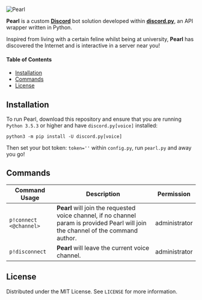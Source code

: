![Pearl](https://user-images.githubusercontent.com/78688623/160734480-1241d33f-7bd2-422c-b6b0-789eb8693da5.png)

**Pearl** is a custom [**Discord**](https://discord.com/) bot solution developed within [**discord.py**](https://github.com/Rapptz/discord.py), an API wrapper written in Python.

Inspired from living with a certain feline whilst being at university, **Pearl** has discovered the Internet and is interactive in a server near you!

#### Table of Contents
* [Installation](#installation)
* [Commands](#commands)
* [License](#license)

## Installation

To run Pearl, download this repository and ensure that you are running `Python 3.5.3` or higher and have `discord.py[voice]` installed:

`python3 -m pip install -U discord.py[voice]`

Then set your bot token: `token=''` within `config.py`, run `pearl.py` and away you go!

## Commands

| Command Usage | Description | Permission |
| ------- | ----------- | ----------- |
| `p!connect <@channel>` | **Pearl** will join the requested voice channel, if no channel param is provided Pearl will join the channel of the command author. | administrator |
| `p!disconnect` | **Pearl** will leave the current voice channel. | administrator |

## License

Distributed under the MIT License. See `LICENSE` for more information.